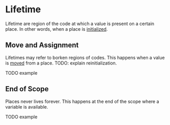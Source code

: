 # Lifetime

Lifetime are region of the code at which a value is present on a certain place. In other words, when a place is [initialized].

[initialized]: move_and_initialization.md#initialization

## Move and Assignment

Lifetimes may refer to borken regions of codes. This happens when a value is [moved] from a place. TODO: explain reinitialization.

[moved]: move_and_initialization.md#

TODO example

## End of Scope

Places never lives forever. This happens at the end of the scope where a variable is available.

TODO example
